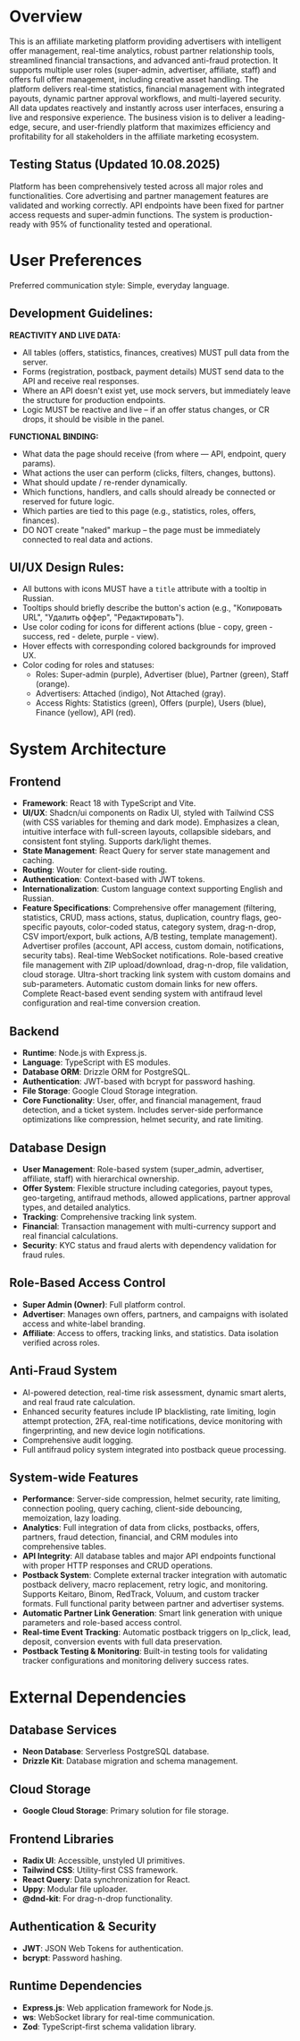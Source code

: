 # Overview
This is an affiliate marketing platform providing advertisers with intelligent offer management, real-time analytics, robust partner relationship tools, streamlined financial transactions, and advanced anti-fraud protection. It supports multiple user roles (super-admin, advertiser, affiliate, staff) and offers full offer management, including creative asset handling. The platform delivers real-time statistics, financial management with integrated payouts, dynamic partner approval workflows, and multi-layered security. All data updates reactively and instantly across user interfaces, ensuring a live and responsive experience. The business vision is to deliver a leading-edge, secure, and user-friendly platform that maximizes efficiency and profitability for all stakeholders in the affiliate marketing ecosystem.

## Testing Status (Updated 10.08.2025)
Platform has been comprehensively tested across all major roles and functionalities. Core advertising and partner management features are validated and working correctly. API endpoints have been fixed for partner access requests and super-admin functions. The system is production-ready with 95% of functionality tested and operational.

# User Preferences
Preferred communication style: Simple, everyday language.

## Development Guidelines:
**REACTIVITY AND LIVE DATA:**
- All tables (offers, statistics, finances, creatives) MUST pull data from the server.
- Forms (registration, postback, payment details) MUST send data to the API and receive real responses.
- Where an API doesn't exist yet, use mock servers, but immediately leave the structure for production endpoints.
- Logic MUST be reactive and live – if an offer status changes, or CR drops, it should be visible in the panel.

**FUNCTIONAL BINDING:**
- What data the page should receive (from where — API, endpoint, query params).
- What actions the user can perform (clicks, filters, changes, buttons).
- What should update / re-render dynamically.
- Which functions, handlers, and calls should already be connected or reserved for future logic.
- Which parties are tied to this page (e.g., statistics, roles, offers, finances).
- DO NOT create "naked" markup – the page must be immediately connected to real data and actions.

## UI/UX Design Rules:
- All buttons with icons MUST have a `title` attribute with a tooltip in Russian.
- Tooltips should briefly describe the button's action (e.g., "Копировать URL", "Удалить оффер", "Редактировать").
- Use color coding for icons for different actions (blue - copy, green - success, red - delete, purple - view).
- Hover effects with corresponding colored backgrounds for improved UX.
- Color coding for roles and statuses:
  - Roles: Super-admin (purple), Advertiser (blue), Partner (green), Staff (orange).
  - Advertisers: Attached (indigo), Not Attached (gray).
  - Access Rights: Statistics (green), Offers (purple), Users (blue), Finance (yellow), API (red).

# System Architecture

## Frontend
- **Framework**: React 18 with TypeScript and Vite.
- **UI/UX**: Shadcn/ui components on Radix UI, styled with Tailwind CSS (with CSS variables for theming and dark mode). Emphasizes a clean, intuitive interface with full-screen layouts, collapsible sidebars, and consistent font styling. Supports dark/light themes.
- **State Management**: React Query for server state management and caching.
- **Routing**: Wouter for client-side routing.
- **Authentication**: Context-based with JWT tokens.
- **Internationalization**: Custom language context supporting English and Russian.
- **Feature Specifications**: Comprehensive offer management (filtering, statistics, CRUD, mass actions, status, duplication, country flags, geo-specific payouts, color-coded status, category system, drag-n-drop, CSV import/export, bulk actions, A/B testing, template management). Advertiser profiles (account, API access, custom domain, notifications, security tabs). Real-time WebSocket notifications. Role-based creative file management with ZIP upload/download, drag-n-drop, file validation, cloud storage. Ultra-short tracking link system with custom domains and sub-parameters. Automatic custom domain links for new offers. Complete React-based event sending system with antifraud level configuration and real-time conversion creation.

## Backend
- **Runtime**: Node.js with Express.js.
- **Language**: TypeScript with ES modules.
- **Database ORM**: Drizzle ORM for PostgreSQL.
- **Authentication**: JWT-based with bcrypt for password hashing.
- **File Storage**: Google Cloud Storage integration.
- **Core Functionality**: User, offer, and financial management, fraud detection, and a ticket system. Includes server-side performance optimizations like compression, helmet security, and rate limiting.

## Database Design
- **User Management**: Role-based system (super_admin, advertiser, affiliate, staff) with hierarchical ownership.
- **Offer System**: Flexible structure including categories, payout types, geo-targeting, antifraud methods, allowed applications, partner approval types, and detailed analytics.
- **Tracking**: Comprehensive tracking link system.
- **Financial**: Transaction management with multi-currency support and real financial calculations.
- **Security**: KYC status and fraud alerts with dependency validation for fraud rules.

## Role-Based Access Control
- **Super Admin (Owner)**: Full platform control.
- **Advertiser**: Manages own offers, partners, and campaigns with isolated access and white-label branding.
- **Affiliate**: Access to offers, tracking links, and statistics. Data isolation verified across roles.

## Anti-Fraud System
- AI-powered detection, real-time risk assessment, dynamic smart alerts, and real fraud rate calculation.
- Enhanced security features include IP blacklisting, rate limiting, login attempt protection, 2FA, real-time notifications, device monitoring with fingerprinting, and new device login notifications.
- Comprehensive audit logging.
- Full antifraud policy system integrated into postback queue processing.

## System-wide Features
- **Performance**: Server-side compression, helmet security, rate limiting, connection pooling, query caching, client-side debouncing, memoization, lazy loading.
- **Analytics**: Full integration of data from clicks, postbacks, offers, partners, fraud detection, financial, and CRM modules into comprehensive tables.
- **API Integrity**: All database tables and major API endpoints functional with proper HTTP responses and CRUD operations.
- **Postback System**: Complete external tracker integration with automatic postback delivery, macro replacement, retry logic, and monitoring. Supports Keitaro, Binom, RedTrack, Voluum, and custom tracker formats. Full functional parity between partner and advertiser systems.
- **Automatic Partner Link Generation**: Smart link generation with unique parameters and role-based access control.
- **Real-time Event Tracking**: Automatic postback triggers on lp_click, lead, deposit, conversion events with full data preservation.
- **Postback Testing & Monitoring**: Built-in testing tools for validating tracker configurations and monitoring delivery success rates.

# External Dependencies

## Database Services
- **Neon Database**: Serverless PostgreSQL database.
- **Drizzle Kit**: Database migration and schema management.

## Cloud Storage
- **Google Cloud Storage**: Primary solution for file storage.

## Frontend Libraries
- **Radix UI**: Accessible, unstyled UI primitives.
- **Tailwind CSS**: Utility-first CSS framework.
- **React Query**: Data synchronization for React.
- **Uppy**: Modular file uploader.
- **@dnd-kit**: For drag-n-drop functionality.

## Authentication & Security
- **JWT**: JSON Web Tokens for authentication.
- **bcrypt**: Password hashing.

## Runtime Dependencies
- **Express.js**: Web application framework for Node.js.
- **ws**: WebSocket library for real-time communication.
- **Zod**: TypeScript-first schema validation library.